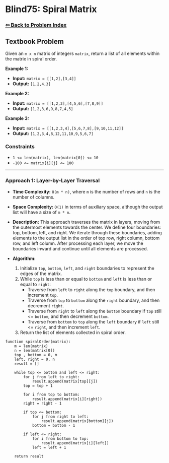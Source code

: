 # Blind75: Spiral Matrix

### [⇦ Back to Problem Index](../../index.md)

## Textbook Problem

Given an `m x n` matrix of integers `matrix`, return a list of all elements within the matrix in spiral order.

**Example 1:**

-   **Input:** `matrix = [[1,2],[3,4]]`
-   **Output:** `[1,2,4,3]`

**Example 2:**

-   **Input:** `matrix = [[1,2,3],[4,5,6],[7,8,9]]`
-   **Output:** `[1,2,3,6,9,8,7,4,5]`

**Example 3:**

-   **Input:** `matrix = [[1,2,3,4],[5,6,7,8],[9,10,11,12]]`
-   **Output:** `[1,2,3,4,8,12,11,10,9,5,6,7]`

### Constraints

-   `1 <= len(matrix), len(matrix[0]) <= 10`
-   `-100 <= matrix[i][j] <= 100`

---

### Approach 1: Layer-by-Layer Traversal

-   **Time Complexity:** `O(m * n)`, where `m` is the number of rows and `n` is the number of columns.
-   **Space Complexity:** `O(1)` in terms of auxiliary space, although the output list will have a size of `m * n`.
-   **Description:** This approach traverses the matrix in layers, moving from the outermost elements towards the center. We define four boundaries: top, bottom, left, and right. We iterate through these boundaries, adding elements to the output list in the order of top row, right column, bottom row, and left column. After processing each layer, we move the boundaries inward and continue until all elements are processed.
-   **Algorithm:**

    1. Initialize `top`, `bottom`, `left`, and `right` boundaries to represent the edges of the matrix.
    2. While `top` is less than or equal to `bottom` and `left` is less than or equal to `right`:
        - Traverse from `left` to `right` along the `top` boundary, and then increment `top`.
        - Traverse from `top` to `bottom` along the `right` boundary, and then decrement `right`.
        - Traverse from `right` to `left` along the `bottom` boundary if `top` still <= `bottom`, and then decrement `bottom`.
        - Traverse from `bottom` to `top` along the `left` boundary if `left` still <= `right`, and then increment `left`.
    3. Return the list of elements collected in spiral order.

```pseudo
function spiralOrder(matrix):
	m = len(matrix)
	n = len(matrix[0])
	top , bottom = 0, m
    left, right = 0, n
	result = []

	while top <= bottom and left <= right:
		for j from left to right:
			result.append(matrix[top][j])
		top = top + 1

		for i from top to bottom:
			result.append(matrix[i][right])
		right = right - 1

		if top <= bottom:
			for j from right to left:
				result.append(matrix[bottom][j])
			bottom = bottom - 1

		if left <= right:
			for i from bottom to top:
				result.append(matrix[i][left])
			left = left + 1

	return result
```
